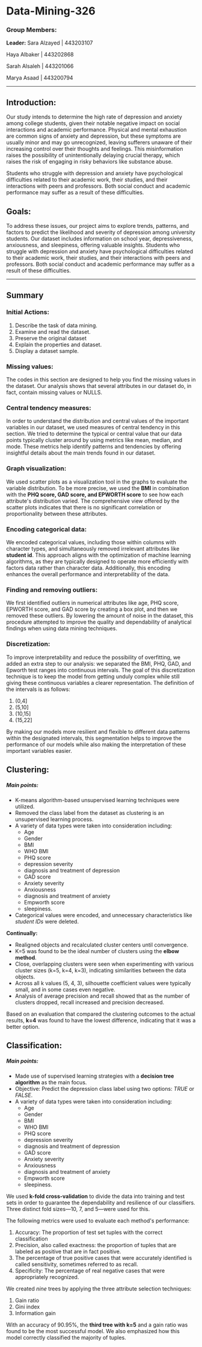 # Data-Mining-326

### Group Members:

**Leader:** Sara  Alzayed | 443203107

Haya Albaker  |  443202868

Sarah Alsaleh  |  443201066

Marya Asaad  |  443200794

-------------------------------------------------------------------------

## Introduction: 
Our study intends to determine the high rate of depression and anxiety among college students, given their notable negative impact on social interactions and academic performance. Physical and mental exhaustion are common signs of anxiety and depression, but these symptoms are usually minor and may go unrecognized, leaving sufferers unaware of their increasing control over their thoughts and feelings. This misinformation raises the possibility of unintentionally delaying crucial therapy, which raises the risk of engaging in risky behaviors like substance abuse.

Students who struggle with depression and anxiety have psychological difficulties related to their academic work, their studies, and their interactions with peers and professors. Both social conduct and academic performance may suffer as a result of these difficulties. 

## Goals: 
To address these issues, our project aims to explore trends, patterns, and factors to predict the likelihood and severity of depression among university students. Our dataset includes information on school year, depressiveness, anxiousness, and sleepiness, offering valuable insights. Students who struggle with depression and anxiety have psychological difficulties related to their academic work, their studies, and their interactions with peers and professors. Both social conduct and academic performance may suffer as a result of these difficulties. 

-------------------------------------------------------------------------

## Summary

### Initial Actions:
1. Describe the task of data mining.
2. Examine and read the dataset.                   
3. Preserve the original dataset
4. Explain the properties and dataset.
5. Display a dataset sample.

### Missing values:
The codes in this section are designed to help you find the missing values in the dataset. Our analysis shows that several attributes in our dataset do, in fact, contain missing values or NULLS.

### Central tendency measures:
In order to understand the distribution and central values of the important variables in our dataset, we used measures of central tendency in this section. We tried to determine the typical or central value that our data points typically cluster around by using metrics like mean, median, and mode. These metrics help identify patterns and tendencies by offering insightful details about the main trends found in our dataset.

### Graph visualization:
We used scatter plots as a visualization tool in the graphs to evaluate the variable distribution. To be more precise, we used the **BMI** in combination with the **PHQ score, GAD score, and EPWORTH score** to see how each attribute's distribution varied. The comprehensive view offered by the scatter plots indicates that there is no significant correlation or proportionality between these attributes.

### Encoding categorical data:
We encoded categorical values, including those within columns with character types, and simultaneously removed irrelevant attributes like **student id**. This approach aligns with the optimization of machine learning algorithms, as they are typically designed to operate more efficiently with factors data rather than character data. Additionally, this encoding enhances the overall performance and interpretability of the data.

### Finding and removing outliers:
We first identified outliers in numerical attributes like age, PHQ score, EPWORTH score, and GAD score by creating a box plot, and then we removed these outliers. By lowering the amount of noise in the dataset, this procedure attempted to improve the quality and dependability of analytical findings when using data mining techniques.

### Discretization: 
To improve interpretability and reduce the possibility of overfitting, we added an extra step to our analysis: we separated the BMI, PHQ, GAD, and Epworth test ranges into continuous intervals. The goal of this discretization technique is to keep the model from getting unduly complex while still giving these continuous variables a clearer representation. The definition of the intervals is as follows:
1. (0,4]
2. (5,10]
3. (10,15]
4. (15,22]
   
By making our models more resilient and flexible to different data patterns within the designated intervals, this segmentation helps to improve the performance of our models while also making the interpretation of these important variables easier.

## Clustering:
##### Main points:
- K-means algorithm-based unsupervised learning techniques were utilized.
- Removed the class label from the dataset as clustering is an unsupervised learning process.
- A variety of data types were taken into consideration including:
    - Age
    - Gender
    - BMI
    - WHO BMI
    - PHQ score
    - depression severity
    - diagnosis and treatment of depression
    - GAD score
    - Anxiety severity
    - Anxiousness
    - diagnosis and treatment of anxiety
    - Empworth score
    - sleepiness.
- Categorical values were encoded, and unnecessary characteristics like _student IDs_ were deleted.
  
**Continually:**

- Realigned objects and recalculated cluster centers until convergence.
- K=5 was found to be the ideal number of clusters using the **elbow method**.
- Close, overlapping clusters were seen when experimenting with various cluster sizes (k=5, k=4, k=3), indicating similarities between the data objects.
- Across all k values (5, 4, 3), silhouette coefficient values were typically small, and in some cases even negative.
- Analysis of average precision and recall showed that as the number of clusters dropped, recall increased and precision decreased.

Based on an evaluation that compared the clustering outcomes to the actual results, **k=4** was found to have the lowest difference, indicating that it was a better option.

## Classification:
##### Main points:
- Made use of supervised learning strategies with a **decision tree algorithm** as the main focus.
- Objective: Predict the depression class label using two options: _TRUE_ or _FALSE_.
- A variety of data types were taken into consideration including:
    - Age
    - Gender
    - BMI
    - WHO BMI
    - PHQ score
    - depression severity
    - diagnosis and treatment of depression
    - GAD score
    - Anxiety severity
    - Anxiousness
    - diagnosis and treatment of anxiety
    - Empworth score
    - sleepiness.

We used **k-fold cross-validation** to divide the data into training and test sets in order to guarantee the dependability and resilience of our classifiers. Three distinct fold sizes—10, 7, and 5—were used for this.  
  
The following metrics were used to evaluate each method's performance:
1. Accuracy: The proportion of test set tuples with the correct classification
2. Precision, also called exactness: the proportion of tuples that are labeled as positive that are in fact positive.
3. The percentage of true positive cases that were accurately identified is called sensitivity, sometimes referred to as recall.
4. Specificity: The percentage of real negative cases that were appropriately recognized.

We created _nine_ trees by applying the three attribute selection techniques:
1. Gain ratio
2. Gini index
3. Information gain

With an accuracy of 90.95%, the **third tree with k=5** and a gain ratio was found to be the most successful model. We also emphasized how this model correctly classified the majority of tuples.



